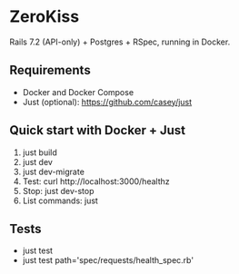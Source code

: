 # ZeroKiss

Rails 7.2 (API-only) + Postgres + RSpec, running in Docker.

## Requirements
- Docker and Docker Compose
- Just (optional): https://github.com/casey/just

## Quick start with Docker + Just
1) just build  
2) just dev  
3) just dev-migrate  
4) Test: curl http://localhost:3000/healthz  
5) Stop: just dev-stop  
6) List commands: just

## Tests
- just test
- just test path='spec/requests/health_spec.rb'
